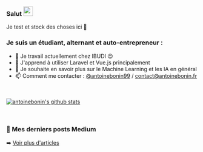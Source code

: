 ### Salut <img src="https://media.giphy.com/media/hvRJCLFzcasrR4ia7z/giphy.gif" width="25px">
Je test et stock des choses ici :rofl:

### Je suis un étudiant, alternant et auto-entrepreneur :
- 🔭 Je travail actuellement chez IBUDI :wink:
- 🌱 J'apprend à utiliser Laravel et Vue.js principalement
- 💬 Je souhaite en savoir plus sur le Machine Learning et les IA en général 
- 📫 Comment me contacter : [@antoinebonin99](https://twitter.com/antoinebonin99) / [contact@antoinebonin.fr](mailto:contact@antoinebonin.fr)

<br>

[![antoinebonin's github stats](https://github-readme-stats.vercel.app/api?username=antoinebonin)](https://github.com/antoinebonin/github-readme-stats)

<br>

### 📕 Mes derniers posts Medium
<!-- BLOG-POST-LIST:START -->
<!-- BLOG-POST-LIST:END -->

➡️ [Voir plus d'articles](https://medium.com/@antoinebonin99)